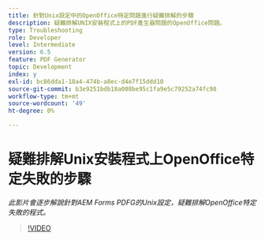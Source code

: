 ```yaml
---
title: 針對Unix設定中的OpenOffice特定問題進行疑難排解的步驟
description: 疑難排解UNIX安裝程式上的PDF產生器問題的OpenOffice問題。
type: Troubleshooting
role: Developer
level: Intermediate
version: 6.5
feature: PDF Generator
topic: Development
index: y
exl-id: bc86dda1-18a4-474b-a8ec-d4e7f15ddd10
source-git-commit: b3e9251bdb18a008be95c1fa9e5c79252a74fc98
workflow-type: tm+mt
source-wordcount: '49'
ht-degree: 0%

---
```


# 疑難排解Unix安裝程式上OpenOffice特定失敗的步驟

*此影片會逐步解說針對AEM Forms PDFG的Unix設定，疑難排解OpenOffice特定失敗的程式。*

>[!VIDEO](https://video.tv.adobe.com/v/335551?quality=12&learn=on)
